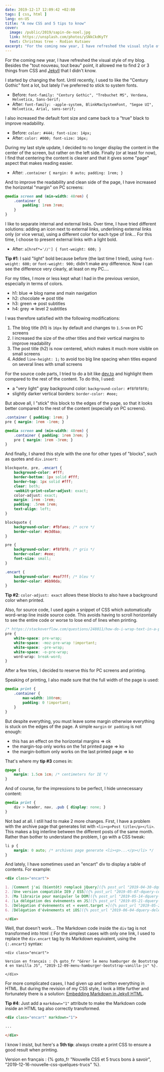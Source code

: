 ```yaml
---
date: 2019-12-17 12:09:42 +02:00
tags: [ css, html ]
lang: en-US
title: "A new CSS and 5 tips to know"
cover:
  image: /public/2019/sapin-de-noel.jpg
  link: https://unsplash.com/photos/ySNkCkdKyTY
  text: Christmas tree - Rodion Kutsaev
excerpt: "For the coming new year, I have refreshed the visual style of my blog. Besides the 'tout nouveau, tout beau' point, it allowed me to find 2 or 3 things from CSS and Jekyll that I didn't know."
---
```


For the coming new year, I have refreshed the visual style of my blog. Besides the "tout nouveau, tout beau" point, it allowed me to find 2 or 3 things from CSS and [Jekyll](https://jekyllrb.com/) that I didn't know.

I started by changing the font. Until recently, I used to like the "Century Gothic" font a lot, but lately I've preferred to stick to system fonts.

* Before: `font-family: "Century Gothic", "Trebuchet MS", Verdana, Helvetica, Sans-Serif;`
* After: `font-family: -apple-system, BlinkMacSystemFont, "Segoe UI", Helvetica, Arial, sans-serif;`

I also increased the default font size and came back to a "true" black to improve readability.

* Before: `color: #444; font-size: 14px;`
* After: `color: #000; font-size: 16px;`

During my last style update, I decided to no longer display the content in the center of the screen, but rather on the left side. Finally (or at least for now), I find that centering the content is clearer and that it gives some "page" aspect that makes reading easier.

* After: `.container { margin: 0 auto; padding: 1rem; }`

And to improve the readability and clean side of the page, I have increased the horizontal "margin" on PC screens:

```css
@media screen and (min-width: 48rem) {
    .container {
        padding: 1rem 3rem;
    }
}
```

I like to separate internal and external links. Over time, I have tried different solutions: adding an icon next to external links, underlining external links only (or vice versa), using a different color for each type of link... For this time, I choose to present external links with a light bold.

* After: `a[href*='//'] { font-weight: 600; }`

**Tip #1**: I said "light" bold because before (the last time I tried), using `font-weight: 600;` or `font-weight: 900;` didn't make any difference. Now I can see the difference very clearly, at least on my PC....

For my titles, I more or less kept what I had in the previous version, especially in terms of colors.

* h1: blue => blog name and main navigation
* h2: chocolate => post title
* h3: green => post subtitles
* h4: grey => level 2 subtitles

I was therefore satisfied with the following modifications:

1. The blog title (h1) is `16px` by default and changes to `1.5rem` on PC screens
1. I increased the size of the other titles and their vertical margins to improve readability
1. The post title (h2) is now centered, which makes it much more visible on small screens
1. Added `line-height: 1;` to avoid too big line spacing when titles expand on several lines with small screens

For the source code parts, I tried to do a bit like [dev.to](https://dev.to/) and highlight them compared to the rest of the content. To do this, I used:

* a "very light" gray background color: `background-color: #f8f8f8f8;`
* slightly darker vertical borders: `border-color: #eee;`

But above all, I "stick" this block to the edges of the page, so that it looks better compared to the rest of the content (especially on PC screens).

```css
.container { padding: 1rem; }
pre { margin: 1rem -1rem; }

@media screen and (min-width: 48rem) {
    .container { padding: 1rem 3rem; }
    pre { margin: 1rem -3rem; }
}
```

And finally, I shared this style with the one for other types of "blocks", such as quotes and `div.insert`:

```css
blockquote, pre, .encart {
    background-color: #fff;
    border-bottom: 1px solid #fff;
    border-top: 1px solid #fff;
    clear: both;
    -webkit-print-color-adjust: exact;
    color-adjust: exact;
    margin: 1rem -1rem;
    padding: .5rem 1rem;
    text-align: left;
}

blockquote {
    background-color: #fbfaea; /* ocre */
    border-color: #e3d0aa;
}

pre {
    background-color: #f8f8f8; /* gris */
    border-color: #eee;
    font-size: small;
}

.encart {
    background-color: #eaf7ff; /* bleu */
    border-color: #6b90da;
}
```

**Tip #2**: `color-adjust: exact` allows these blocks to also have a background color when printed.

Also, for source code, I used again a snippet of CSS which automatically word-wrap line inside source code. This avoids having to scroll horizontally to see the entire code or worse to lose end of lines when printing.

```css
/* https://stackoverflow.com/questions/248011/how-do-i-wrap-text-in-a-pre-tag */
pre {
    white-space: pre-wrap;
    white-space: -moz-pre-wrap !important;
    white-space: -pre-wrap;
    white-space: -o-pre-wrap;
    word-wrap: break-word;
}
```

After a few tries, I decided to reserve this for PC screens and printing.

Speaking of printing, I also made sure that the full width of the page is used:

```css
@media print {
    .container {
        max-width: 100rem;
        padding: 0 !important;
    }
}
```

But despite everything, you must leave some margin otherwise everything is stuck on the edges of the page. A simple `margin` or` padding` is not enough:

* this has an effect on the horizontal margins => ok
* the margin-top only works on the 1st printed page => ko
* the margin-bottom only works on the last printed page => ko

That's where my **tip #3** comes in:

```css
@page {
    margin: 1.5cm 1cm; /* centimeters for IE */
}
```

And of course, for the impressions to be perfect, I hide unnecessary content:

```css
@media print {
    div > header, nav, .pub { display: none; }
}
```

Not bad at all. I still had to make 2 more changes. First, I have a problem with the archive page that generates list with `<li><p>Post title</p></li>`. This makes a big interline between the different posts of the same month. Rather than bother to understand the problem, I go with a CSS tweak:

```css
li p {
    margin: 0 auto; /* archives page generate <li><p>...</p></li> */
}
```
And lately, I have sometimes used an "encart" div to display a table of contents. For example:

```markdown
<div class="encart">

1. [Comment j'ai (bientôt) remplacé jQuery]({% post_url "2019-04-30-dquery-remplacer-jquery" %})
2. [Une version compatible IE9 / ES5]({% post_url "2019-05-07-dquery-compatibilite-ie9-es5" %})
3. [Ma librairie pour manipuler le DOM]({% post_url "2019-05-14-dquery-librairie-js-manipulation-dom" %})
4. [La délégation des évènements en JS]({% post_url "2019-05-21-dquery-delegation-evenement-javascript" %})
5. [Délégation d'évènements et « event.target »]({% post_url "2019-05-28-dquery-delegation-evenement-event-target" %})
6. [Délégation d'évènements et iOS]({% post_url "2019-06-04-dquery-delegation-evenement-ios" %})

</div>
```

Well, that doesn't work... The Markdown code inside the `div` tag is not transformed into html :( For the simplest cases with only one link, I used to replace the `div.encart` tag by its Markdown equivalent, using the `{:.encart}` syntax:

```
<div class="encart">

Version en français : {% goto_fr "Gérer le menu hamburger de Bootstrap 4 en Vanilla JS", "2019-12-09-menu-hamburger-bootstrap-vanilla-js" %}.

</div>
```

For more complicated cases, I had given up and written everything in HTML. But during the revision of my CSS style, I look a little further and fortunately there is a solution: [Embedding Markdown in Jekyll HTML](https://stackoverflow.com/a/23384161).

**Tip #4**: Just add a `markdown="1"` attribute to make the Markdown code inside an HTML tag also correctly transformed.

```markdown
<div class="encart" markdown="1">

...

</div>
```

I know I insist, but here's a **5th tip**: always create a print CSS to ensure a good result when printing.

<div class="encart">

Version en français : {% goto_fr "Nouvelle CSS et 5 trucs bons à savoir", "2019-12-16-nouvelle-css-quelques-trucs" %}.

</div>
